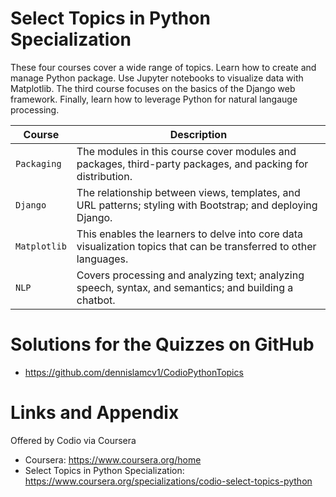 # Select Topics in Python Specialization

These four courses cover a wide range of topics. Learn how to create and manage Python package. Use Jupyter notebooks to visualize data with Matplotlib. The third course focuses on the basics of the Django web framework. Finally, learn how to leverage Python for natural langauge processing.

| Course | Description |
| --- | --- |
| `Packaging` |  The modules in this course cover modules and packages, third-party packages, and packing for distribution.|
| `Django` |  The relationship between views, templates, and URL patterns; styling with Bootstrap; and deploying Django.|
| `Matplotlib` |  This enables the learners to delve into core data visualization topics that can be transferred to other languages.|
| `NLP` |  Covers processing and analyzing text; analyzing speech, syntax, and semantics; and building a chatbot.|

Solutions for the Quizzes on GitHub 
========================================================

- https://github.com/dennislamcv1/CodioPythonTopics

Links and Appendix
========================================================
Offered by Codio via Coursera


- Coursera: https://www.coursera.org/home
- Select Topics in Python Specialization: https://www.coursera.org/specializations/codio-select-topics-python
